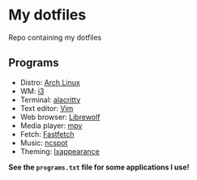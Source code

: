 # My dotfiles
Repo containing my dotfiles
## Programs
- Distro: [Arch Linux](https://archlinux.org/)
- WM: [i3](https://i3wm.org/)
- Terminal: [alacritty](https://wiki.archlinux.org/title/Alacritty)
- Text editor: [Vim](https://wiki.archlinux.org/title/Vim)
- Web browser: [Librewolf](https://librewolf.net/)
- Media player: [mpv](https://wiki.archlinux.org/title/Mpv)
- Fetch: [Fastfetch](https://github.com/fastfetch-cli/fastfetch)
- Music: [ncspot](https://github.com/hrkfdn/ncspot)
- Theming: [lxappearance](https://github.com/lxde/lxappearance/)

**See the `programs.txt` file for some applications I use!**
